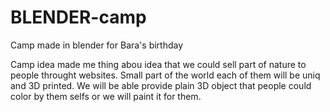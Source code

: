# BLENDER-camp
Camp made in blender for Bara's birthday

Camp idea made me thing abou idea that we could sell part of nature to people throught websites. Small part of the world each of them will be uniq and 3D printed. We will be able provide plain 3D object that people could color by them selfs or we will paint it for them.

